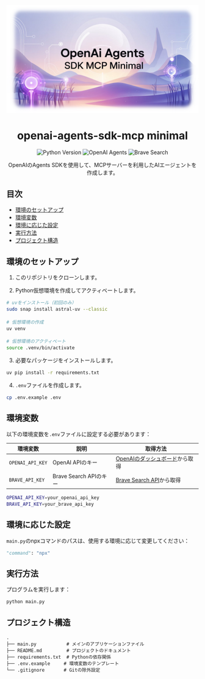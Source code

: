 
<div align="center">

![](assets/header.png)

# openai-agents-sdk-mcp minimal

  <img src="https://img.shields.io/badge/Python-3.8+-blue.svg" alt="Python Version">
  <img src="https://img.shields.io/badge/OpenAI-Agents-green.svg" alt="OpenAI Agents">
  <img src="https://img.shields.io/badge/Brave-Search-orange.svg" alt="Brave Search">

</div>

<p align="center">
OpenAIのAgents SDKを使用して、MCPサーバーを利用したAIエージェントを作成します。
</p>

## 目次

- [環境のセットアップ](#-環境のセットアップ)
- [環境変数](#-環境変数)
- [環境に応じた設定](#-環境に応じた設定)
- [実行方法](#-実行方法)
- [プロジェクト構造](#-プロジェクト構造)

## 環境のセットアップ

1. このリポジトリをクローンします。

2. Python仮想環境を作成してアクティベートします。

```bash
# uvをインストール（初回のみ）
sudo snap install astral-uv --classic

# 仮想環境の作成
uv venv

# 仮想環境のアクティベート
source .venv/bin/activate
```

3. 必要なパッケージをインストールします。

```bash
uv pip install -r requirements.txt
```

4. `.env`ファイルを作成します。

```bash
cp .env.example .env
```

## 環境変数

以下の環境変数を`.env`ファイルに設定する必要があります：

| 環境変数 | 説明 | 取得方法 |
|----------|------|----------|
| `OPENAI_API_KEY` | OpenAI APIのキー | [OpenAIのダッシュボード](https://platform.openai.com/api-keys)から取得 |
| `BRAVE_API_KEY` | Brave Search APIのキー | [Brave Search API](https://brave.com/search/api/)から取得 |

```bash
OPENAI_API_KEY=your_openai_api_key
BRAVE_API_KEY=your_brave_api_key
```

## 環境に応じた設定

`main.py`のnpxコマンドのパスは、使用する環境に応じて変更してください：

```python
"command": "npx"
```

## 実行方法

プログラムを実行します：

```bash
python main.py
```

## プロジェクト構造

```
.
├── main.py           # メインのアプリケーションファイル
├── README.md         # プロジェクトのドキュメント
├── requirements.txt  # Pythonの依存関係
├── .env.example     # 環境変数のテンプレート
└── .gitignore       # Gitの除外設定
```

